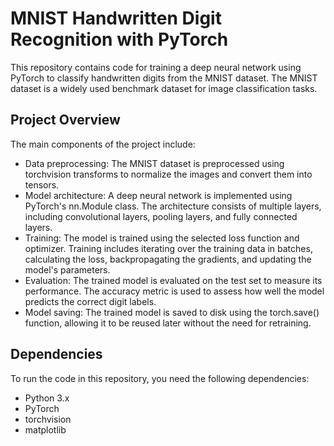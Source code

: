 # MNIST Handwritten Digit Recognition with PyTorch

This repository contains code for training a deep neural network using PyTorch to classify handwritten digits from the MNIST dataset. The MNIST dataset is a widely used benchmark dataset for image classification tasks.

## Project Overview

The main components of the project include:

- Data preprocessing: The MNIST dataset is preprocessed using torchvision transforms to normalize the images and convert them into tensors.
- Model architecture: A deep neural network is implemented using PyTorch's nn.Module class. The architecture consists of multiple layers, including convolutional layers, pooling layers, and fully connected layers.
- Training: The model is trained using the selected loss function and optimizer. Training includes iterating over the training data in batches, calculating the loss, backpropagating the gradients, and updating the model's parameters.
- Evaluation: The trained model is evaluated on the test set to measure its performance. The accuracy metric is used to assess how well the model predicts the correct digit labels.
- Model saving: The trained model is saved to disk using the torch.save() function, allowing it to be reused later without the need for retraining.

## Dependencies

To run the code in this repository, you need the following dependencies:

- Python 3.x
- PyTorch
- torchvision
- matplotlib

